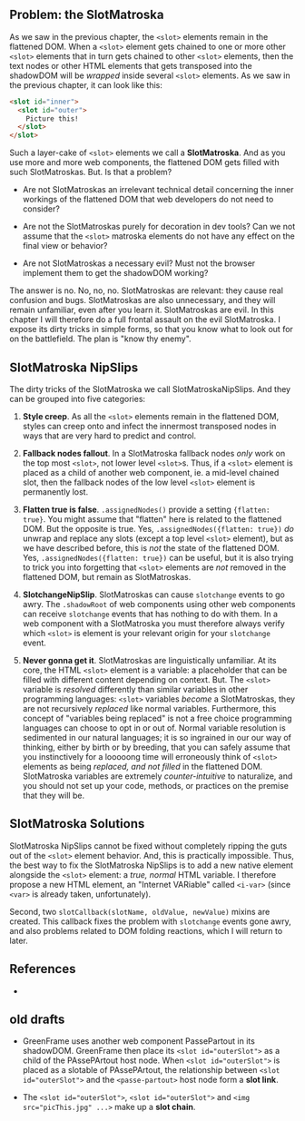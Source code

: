 ## Problem: the SlotMatroska

As we saw in the previous chapter, the `<slot>` elements remain in the flattened DOM.
When a `<slot>` element gets chained to one or more other `<slot>` elements that in turn gets chained
to other `<slot>` elements, then the text nodes or other HTML elements that gets transposed into
the shadowDOM will be *wrapped* inside several `<slot>` elements. As we saw in the previous chapter,
it can look like this:

```html
<slot id="inner">
  <slot id="outer">
    Picture this!
  </slot>
</slot>
```

Such a layer-cake of `<slot>` elements we call a **SlotMatroska**.
And as you use more and more web components, the flattened DOM gets filled with such SlotMatroskas. 
But. Is that a problem?

 * Are not SlotMatroskas an irrelevant technical detail concerning the inner workings of the 
   flattened DOM that web developers do not need to consider?

 * Are not the SlotMatroskas purely for decoration in dev tools? Can we not assume that
   the `<slot>` matroska elements do not have any effect on the final view or behavior?

 * Are not SlotMatroskas a necessary evil? Must not the browser implement them to get 
   the shadowDOM working?

The answer is no. No, no, no. SlotMatroskas are relevant: they cause real confusion and bugs.
SlotMatroskas are also unnecessary, and they will remain unfamiliar, even after you learn it. 
SlotMatroskas are evil. In this chapter I will therefore do a full frontal assault on the evil 
SlotMatroska. I expose its dirty tricks in simple forms, so that you know what to look out for 
on the battlefield. The plan is "know thy enemy".

## SlotMatroska NipSlips

The dirty tricks of the SlotMatroska we call SlotMatroskaNipSlips. And they can be grouped into
five categories:

1. **Style creep**. As all the `<slot>` elements remain in the flattened DOM, styles can creep 
   onto and infect the innermost transposed nodes in ways that are very hard to predict and control.

2. **Fallback nodes fallout**. In a SlotMatroska fallback nodes *only* work on the top most `<slot>`,
   not lower level `<slot>`s. Thus, if a `<slot>` element is placed as a child of another web 
   component, ie. a mid-level chained slot, then the fallback nodes of the low level `<slot>` element
   is permanently lost.

3. **Flatten true is false**. `.assignedNodes()` provide a setting `{flatten: true}`. You might assume 
   that "flatten" here is related to the flattened DOM. But the opposite is true. 
   Yes, `.assignedNodes({flatten: true})` *do* unwrap and replace any slots (except a top level 
   `<slot>` element), but as we have described before, this is *not* the state of the flattened DOM. 
   Yes, `.assignedNodes({flatten: true})` can be useful, but it is also trying to trick you into
   forgetting that `<slot>` elements are *not* removed in the flattened DOM, but remain as 
   SlotMatroskas.
      
4. **SlotchangeNipSlip**. SlotMatroskas can cause `slotchange` events to go awry. The `.shadowRoot` 
   of web components using other web components can receive `slotchange` events that has nothing to 
   do with them. In a web component with a SlotMatroska you must therefore always verify which 
   `<slot>` is element is your relevant origin for your `slotchange` event.

5. **Never gonna get it**. SlotMatroskas are linguistically unfamiliar. At its core, the HTML `<slot>` 
   element is a variable: a placeholder that can be filled with different content depending on context. 
   But. The `<slot>` variable is *resolved* differently than similar variables in other programming 
   languages: `<slot>` variables *become* a SlotMatroskas, they are not recursively *replaced* like 
   normal variables. Furthermore, this concept of "variables being replaced" is not a free choice 
   programming languages can choose to opt in or out of. Normal variable resolution is sedimented in 
   our natural languages; it is so ingrained in our our way of thinking, either by birth or by 
   breeding, that you can safely assume that you instinctively for a looooong time will erroneously 
   think of `<slot>` elements as being *replaced, and not filled* in the flattened DOM.
   SlotMatroska variables are extremely *counter-intuitive* to naturalize, and you should not set up
   your code, methods, or practices on the premise that they will be.

## SlotMatroska Solutions

SlotMatroska NipSlips cannot be fixed without completely ripping the guts out of the `<slot>` 
element behavior. And, this is practically impossible. Thus, the best way to fix the SlotMatroska 
NipSlips is to add a new native element alongside the `<slot>` element: a *true, normal* HTML variable. 
I therefore propose a new HTML element, an "Internet VARiable" called `<i-var>` (since `<var>` is 
already taken, unfortunately).

Second, two `slotCallback(slotName, oldValue, newValue)` mixins are created. This callback fixes the 
problem with `slotchange` events gone awry, and also problems related to DOM folding reactions, 
which I will return to later.

## References

 * 


## old drafts

* GreenFrame uses another web component PassePartout in its shadowDOM.
GreenFrame then place its `<slot id="outerSlot">` as a child of the PAssePArtout host node.
When `<slot id="outerSlot">` is placed as a slotable of PAssePArtout, 
the relationship between `<slot id="outerSlot">` and the `<passe-partout>` host node
form a **slot link**.

* The `<slot id="outerSlot">`, `<slot id="outerSlot">` and `<img src="picThis.jpg" ...>` make 
up a **slot chain**.

